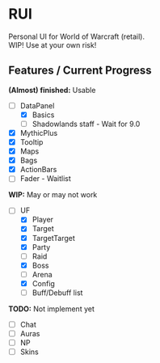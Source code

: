 # RUI
Personal UI for World of Warcraft (retail).  
WIP! Use at your own risk!  

## Features / Current Progress

**(Almost) finished:** Usable  
  
- [ ] DataPanel
  - [x] Basics
  - [ ] Shadowlands staff - Wait for 9.0
- [x] MythicPlus
- [x] Tooltip
- [x] Maps
- [x] Bags
- [x] ActionBars
 - [ ] Fader - Waitlist

**WIP:** May or may not work  

- [ ] UF
  - [x] Player
  - [x] Target
  - [x] TargetTarget
  - [x] Party
  - [ ] Raid
  - [x] Boss
  - [ ] Arena
  - [x] Config
  - [ ] Buff/Debuff list

**TODO:** Not implement yet  

- [ ] Chat
- [ ] Auras
- [ ] NP
- [ ] Skins

